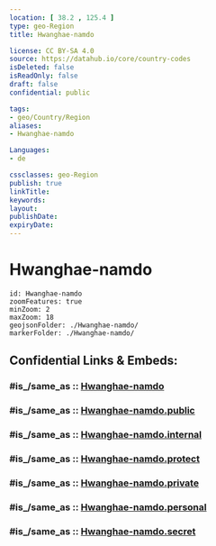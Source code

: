 ```yaml
---
location: [ 38.2 , 125.4 ] 
type: geo-Region
title: Hwanghae-namdo

license: CC BY-SA 4.0
source: https://datahub.io/core/country-codes
isDeleted: false
isReadOnly: false
draft: false
confidential: public

tags:
- geo/Country/Region
aliases:
- Hwanghae-namdo

Languages:
- de

cssclasses: geo-Region
publish: true
linkTitle: 
keywords: 
layout: 
publishDate: 
expiryDate: 
---
```


# Hwanghae-namdo

```leaflet
id: Hwanghae-namdo
zoomFeatures: true 
minZoom: 2 
maxZoom: 18
geojsonFolder: ./Hwanghae-namdo/
markerFolder: ./Hwanghae-namdo/
```


## Confidential Links & Embeds: 

### #is_/same_as :: [Hwanghae-namdo](/_Standards/Earth/Continent/Asia/Asia~East/Korea~North/Provinces~Korea~North/Hwanghae-namdo.md) 

### #is_/same_as :: [Hwanghae-namdo.public](/_public/Earth/Continent/Asia/Asia~East/Korea~North/Provinces~Korea~North/Hwanghae-namdo.public.md) 

### #is_/same_as :: [Hwanghae-namdo.internal](/_internal/Earth/Continent/Asia/Asia~East/Korea~North/Provinces~Korea~North/Hwanghae-namdo.internal.md) 

### #is_/same_as :: [Hwanghae-namdo.protect](/_protect/Earth/Continent/Asia/Asia~East/Korea~North/Provinces~Korea~North/Hwanghae-namdo.protect.md) 

### #is_/same_as :: [Hwanghae-namdo.private](/_private/Earth/Continent/Asia/Asia~East/Korea~North/Provinces~Korea~North/Hwanghae-namdo.private.md) 

### #is_/same_as :: [Hwanghae-namdo.personal](/_personal/Earth/Continent/Asia/Asia~East/Korea~North/Provinces~Korea~North/Hwanghae-namdo.personal.md) 

### #is_/same_as :: [Hwanghae-namdo.secret](/_secret/Earth/Continent/Asia/Asia~East/Korea~North/Provinces~Korea~North/Hwanghae-namdo.secret.md)

